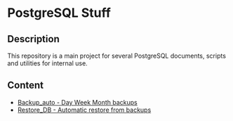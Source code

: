 # PostgreSQL Stuff

## <b>Description</b>

This repository is a main project for several PostgreSQL documents, scripts and utilities for internal use.

## <b>Content</b>
- [Backup_auto - Day Week Month backups](https://github.com/luisamesty/Amerpsoft-stuff/tree/master/PostgeSQL/Backup_auto)
- [Restore_DB - Automatic restore from backups](https://github.com/luisamesty/Amerpsoft-stuff/tree/master/PostgeSQL/restore_DB)

